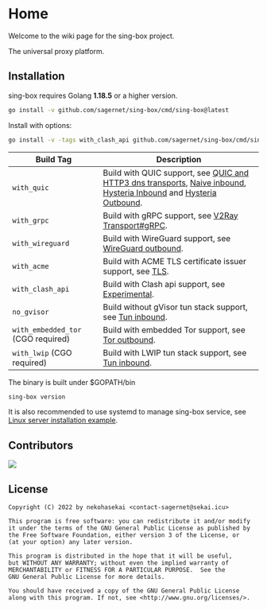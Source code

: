 # Home

Welcome to the wiki page for the sing-box project.

The universal proxy platform.

## Installation

sing-box requires Golang **1.18.5** or a higher version.

```bash
go install -v github.com/sagernet/sing-box/cmd/sing-box@latest
```

Install with options:

```bash
go install -v -tags with_clash_api github.com/sagernet/sing-box/cmd/sing-box@latest
```

| Build Tag                          | Description                                                                                                                                                                                                                                                |
|------------------------------------|------------------------------------------------------------------------------------------------------------------------------------------------------------------------------------------------------------------------------------------------------------|
| `with_quic`                        | Build with QUIC support, see [QUIC and HTTP3 dns transports](./configuration/dns/server), [Naive inbound](./configuration/inbound/naive), [Hysteria Inbound](./configuration/inbound/hysteria) and [Hysteria Outbound](./configuration/outbound/hysteria). |
| `with_grpc`                        | Build with gRPC support, see [V2Ray Transport#gRPC](/configuration/shared/v2ray-transport#grpc).                                                                                                                                                           |
| `with_wireguard`                   | Build with WireGuard support, see [WireGuard outbound](./configuration/outbound/wireguard).                                                                                                                                                                |
| `with_acme`                        | Build with ACME TLS certificate issuer support, see [TLS](./configuration/shared/tls).                                                                                                                                                                     |
| `with_clash_api`                   | Build with Clash api support, see [Experimental](./configuration/experimental#clash-api-fields).                                                                                                                                                           |
| `no_gvisor`                        | Build without gVisor tun stack support, see [Tun inbound](./configuration/inbound/tun#stack).                                                                                                                                                              |
| `with_embedded_tor` (CGO required) | Build with embedded Tor support, see [Tor outbound](./configuration/outbound/tor).                                                                                                                                                                         |
| `with_lwip` (CGO required)         | Build with LWIP tun stack support, see [Tun inbound](./configuration/inbound/tun#stack).                                                                                                                                                                   |

The binary is built under $GOPATH/bin

```bash
sing-box version
```

It is also recommended to use systemd to manage sing-box service,
see [Linux server installation example](./examples/linux-server-installation).

## Contributors

[![](https://opencollective.com/sagernet/contributors.svg?width=740&button=false)](https://github.com/sagernet/sing-box/graphs/contributors)

## License

```
Copyright (C) 2022 by nekohasekai <contact-sagernet@sekai.icu>

This program is free software: you can redistribute it and/or modify
it under the terms of the GNU General Public License as published by
the Free Software Foundation, either version 3 of the License, or
(at your option) any later version.

This program is distributed in the hope that it will be useful,
but WITHOUT ANY WARRANTY; without even the implied warranty of
MERCHANTABILITY or FITNESS FOR A PARTICULAR PURPOSE.  See the
GNU General Public License for more details.

You should have received a copy of the GNU General Public License
along with this program. If not, see <http://www.gnu.org/licenses/>.
```
